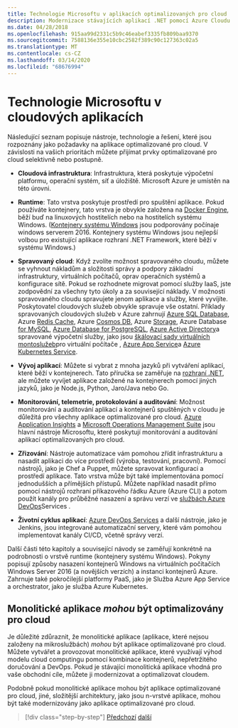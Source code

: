 ```yaml
---
title: Technologie Microsoftu v aplikacích optimalizovaných pro cloud
description: Modernizace stávajících aplikací .NET pomocí Azure Cloudu a kontejnerů Windows | Technologie Microsoftu v aplikacích optimalizovaných pro cloud
ms.date: 04/28/2018
ms.openlocfilehash: 915aa99d2331c5b9c46eabef3335fb809baa9370
ms.sourcegitcommit: 7588136e355e10cbc2582f389c90c127363c02a5
ms.translationtype: MT
ms.contentlocale: cs-CZ
ms.lasthandoff: 03/14/2020
ms.locfileid: "68676994"
---
```

# <a name="microsoft-technologies-in-cloud-optimized-applications"></a>Technologie Microsoftu v cloudových aplikacích

Následující seznam popisuje nástroje, technologie a řešení, které jsou rozpoznány jako požadavky na aplikace optimalizované pro cloud. V závislosti na vašich prioritách můžete přijímat prvky optimalizované pro cloud selektivně nebo postupně.

- **Cloudová infrastruktura**: Infrastruktura, která poskytuje výpočetní platformu, operační systém, síť a úložiště. Microsoft Azure je umístěn na této úrovni.

- **Runtime**: Tato vrstva poskytuje prostředí pro spuštění aplikace. Pokud používáte kontejnery, tato vrstva je obvykle založena na [Docker Engine](https://docs.docker.com/engine/), běží buď na linuxových hostitelích nebo na hostitelích systému Windows. ([Kontejnery systému Windows](https://docs.microsoft.com/virtualization/windowscontainers/about/) jsou podporovány počínaje windows serverem 2016. Kontejnery systému Windows jsou nejlepší volbou pro existující aplikace rozhraní .NET Framework, které běží v systému Windows.)

- **Spravovaný cloud**: Když zvolíte možnost spravovaného cloudu, můžete se vyhnout nákladům a složitosti správy a podpory základní infrastruktury, virtuálních počítačů, oprav operačních systémů a konfigurace sítě. Pokud se rozhodnete migrovat pomocí služby IaaS, jste zodpovědní za všechny tyto úkoly a za související náklady. V možnosti spravovaného cloudu spravujete jenom aplikace a služby, které vyvíjíte. Poskytovatel cloudových služeb obvykle spravuje vše ostatní. Příklady spravovaných cloudových služeb v Azure zahrnují [Azure SQL Database](https://azure.microsoft.com/services/sql-database), Azure [Redis Cache](https://azure.microsoft.com/services/cache/), Azure [Cosmos DB](https://azure.microsoft.com/services/cosmos-db/), Azure [Storage](https://azure.microsoft.com/services/storage/), Azure Database [for MySQL](https://azure.microsoft.com/services/mysql/), [Azure Database for PostgreSQL](https://azure.microsoft.com/services/postgresql/), [Azure Active Directory](https://azure.microsoft.com/services/active-directory/)a spravované výpočetní služby, jako jsou [škálovací sady virtuálních montoslužeb](https://azure.microsoft.com/services/virtual-machine-scale-sets/)pro virtuální počítače , [Azure App Service](https://azure.microsoft.com/services/app-service/)a [Azure Kubernetes Service](https://azure.microsoft.com/services/container-service/).

- **Vývoj aplikací**: Můžete si vybrat z mnoha jazyků při vytváření aplikací, které běží v kontejnerech. Tato příručka se zaměřuje na [rozhraní .NET](https://www.microsoft.com/net), ale můžete vyvíjet aplikace založené na kontejnerech pomocí jiných jazyků, jako je Node.js, Python, Jaro/Java nebo Go.

- **Monitorování, telemetrie, protokolování a auditování**: Možnost monitorování a auditování aplikací a kontejnerů spuštěných v cloudu je důležitá pro všechny aplikace optimalizované pro cloud. [Azure Application Insights](https://azure.microsoft.com/services/application-insights/) a [Microsoft Operations Management Suite](https://www.microsoft.com/cloud-platform/operations-management-suite) jsou hlavní nástroje Microsoftu, které poskytují monitorování a auditování aplikací optimalizovaných pro cloud.

- **Zřizování**: Nástroje automatizace vám pomohou zřídit infrastrukturu a nasadit aplikaci do více prostředí (výroba, testování, pracovní). Pomocí nástrojů, jako je Chef a Puppet, můžete spravovat konfiguraci a prostředí aplikace. Tato vrstva může být také implementována pomocí jednodušších a přímějších přístupů. Můžete například nasadit přímo pomocí nástrojů rozhraní příkazového řádku Azure (Azure CLI) a potom použít kanály pro průběžné nasazení a správu verzí ve [službách Azure DevOps](https://azure.microsoft.com/services/devops/)Services .

- **Životní cyklus aplikací**: [Azure DevOps Services](https://azure.microsoft.com/services/devops/) a další nástroje, jako je Jenkins, jsou integrované automatizační servery, které vám pomohou implementovat kanály CI/CD, včetně správy verzí.

Další části této kapitoly a související návody se zaměřují konkrétně na podrobnosti o vrstvě runtime (kontejnery systému Windows). Pokyny popisují způsoby nasazení kontejnerů Windows na virtuálních počítačích Windows Server 2016 (a novějších verzích) a instanci kontejnerů Azure. Zahrnuje také pokročilejší platformy PaaS, jako je Služba Azure App Service a orchestrator, jako je služba Azure Kubernetes.

## <a name="monolithic-applications-can-be-cloud-optimized"></a>Monolitické aplikace *mohou* být optimalizovány pro cloud

Je důležité zdůraznit, že monolitické aplikace (aplikace, které nejsou založeny na mikroslužbách) *mohou* být aplikace optimalizované pro cloud. Můžete vytvářet a provozovat monolitické aplikace, které využívají výhod modelu cloud computingu pomocí kombinace kontejnerů, nepřetržitého doručování a DevOps. Pokud je stávající monolitická aplikace vhodná pro vaše obchodní cíle, můžete ji modernizovat a optimalizovat cloudem.

Podobně pokud monolitické aplikace mohou být aplikace optimalizované pro cloud, jiné, složitější architektury, jako jsou n-vrstvé aplikace, mohou být také modernizovány jako aplikace optimalizované pro cloud.

>[!div class="step-by-step"]
>[Předchozí](reasons-to-modernize-existing-net-apps-to-cloud-optimized-applications.md)
>[další](what-about-cloud-native-applications.md)
